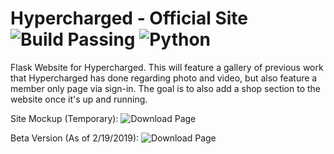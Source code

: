 # Hypercharged - Official Site ![Build Passing](https://img.shields.io/badge/build-passing-brightgreen.svg) ![Python](https://img.shields.io/badge/python-3.5%20%7C%203.6%20%7C%203.7-blue.svg)
Flask Website for Hypercharged. This will feature a gallery of previous work that Hypercharged has done regarding photo and video, but also feature a member only page via sign-in. The goal is to also add a shop section to the website once it's up and running.

Site Mockup (Temporary):
![Download Page](https://i.ibb.co/Jd9bm9s/Hypercharged.png)

Beta Version (As of 2/19/2019):
![Download Page](https://i.gyazo.com/ae4ab48141685bb742111e19eb4f1e62.jpg)
